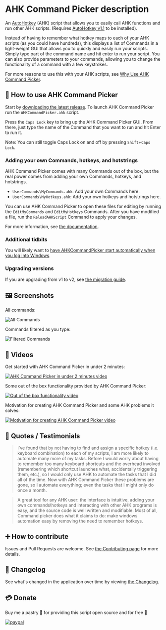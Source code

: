 # AHK Command Picker description

An [AutoHotkey][AutoHotkeyWebsiteUrl] (AHK) script that allows you to easily call AHK functions and run other AHK scripts.
(Requires [AutoHotkey v1.1][AutoHotkeyDownloadPageUrl] to be installed).

Instead of having to remember what hotkey maps to each of your AHK scripts (as you could have hundreds), this displays a list of Commands in a light-weight GUI that allows you to quickly and easily run your scripts.
Simply type part of the command name and hit enter to run your script.
You can also provide parameters to your commands, allowing you to change the functionality of a command with a few keystrokes.

For more reasons to use this with your AHK scripts, see [Why Use AHK Command Picker][WhyUseAhkCommandPickerPage].

## 🚀 How to use AHK Command Picker

Start by [downloading the latest release][DownloadLatestReleaseUrl].
To launch AHK Command Picker run the `AHKCommandPicker.ahk` script.

Press the `Caps Lock` key to bring up the AHK Command Picker GUI.
From there, just type the name of the Command that you want to run and hit Enter to run it.

Note: You can still toggle Caps Lock on and off by pressing `Shift`+`Caps Lock`.

### Adding your own Commands, hotkeys, and hotstrings

AHK Command Picker comes with many Commands out of the box, but the real power comes from adding your own Commands, hotkeys, and hotstrings.

- `UserCommands\MyCommands.ahk`: Add your own Commands here.
- `UserCommands\MyHotkeys.ahk`: Add your own hotkeys and hotstrings here.

You can use AHK Command Picker to open these files for editing by running the `EditMyCommands` and `EditMyHotkeys` Commands.
After you have modified a file, run the `ReloadAHKScript` Command to apply your changes.

For more information, see [the documentation][DocumentationPage].

### Additional tidbits

You will likely want to [have AHKCommandPicker start automatically when you log into Windows][AutomaticallyStartAtLogin].

### Upgrading versions

If you are upgrading from v1 to v2, see [the migration guide][MigrateFromV1ToV2Page].

## 🖼 Screenshots

All commands:

![All Commands][AllCommandsImage]

Commands filtered as you type:

![Filtered Commands][FilteredCommandsImage]

## 🎦 Videos

Get started with AHK Command Picker in under 2 minutes:

[![AHK Command Picker in under 2 minutes video][AhkCommandPickerInUnder2MinutesYouTubeImageUrl]][AhkCommandPickerInUnder2MinutesYouTubeUrl]

Some out of the box functionality provided by AHK Command Picker:

[![Out of the box functionality video][OutOfTheBoxFunctionalityProvidedByAhkCommandPickerYouTubeImageUrl]][OutOfTheBoxFunctionalityProvidedByAhkCommandPickerYouTubeUrl]

Motivation for creating AHK Command Picker and some AHK problems it solves:

[![Motivation for creating AHK Command Picker video][MotivationForCreatingAhkCommandPickerYouTubeImageUrl]][MotivationForCreatingAhkCommandPickerYouTubeUrl]

## 💬 Quotes / Testimonials

> I've found that by not having to find and assign a specific hotkey (i.e. keyboard combination) to each of my scripts, I am more likely to automate many more of my tasks.
> Before I would worry about having to remember too many keyboard shortcuts and the overhead involved (remembering which shortcut launches what, accidentally triggering them, etc.), so I would only use AHK to automate the tasks that I did all of the time.
> Now with AHK Command Picker these problems are gone, so I automate everything; even the tasks that I might only do once a month.

> A great tool for any AHK user: the interface is intuitive, adding your own commands\hotkeys and interacting with other AHK programs is easy, and the source code is well written and modifiable.
> Most of all, Command picker does what it claims to do: make windows automation easy by removing the need to remember hotkeys.

## ➕ How to contribute

Issues and Pull Requests are welcome.
See [the Contributing page](docs/Contributing.md) for more details.

## 📃 Changelog

See what's changed in the application over time by viewing [the Changelog](docs/Changelog.md).

## 💳 Donate

Buy me a pastry 🍰 for providing this script open source and for free 🙂

[![paypal](https://www.paypalobjects.com/en_US/i/btn/btn_donateCC_LG.gif)](https://www.paypal.com/cgi-bin/webscr?cmd=_s-xclick&hosted_button_id=D7PW6YBWNDLXW)

<!-- Links -->
[AutoHotkeyWebsiteUrl]: https://www.autohotkey.com
[AutoHotkeyDownloadPageUrl]: https://www.autohotkey.com/download/

[AhkCommandPickerInUnder2MinutesYouTubeUrl]: https://www.youtube.com/watch?v=gevnQAwYLAg,type=youtube
[AhkCommandPickerInUnder2MinutesYouTubeImageUrl]: https://img.youtube.com/vi/gevnQAwYLAg/0.jpg

[OutOfTheBoxFunctionalityProvidedByAhkCommandPickerYouTubeUrl]: https://www.youtube.com/watch?v=kr5nBVOXVkE,type=youtube
[OutOfTheBoxFunctionalityProvidedByAhkCommandPickerYouTubeImageUrl]: https://img.youtube.com/vi/kr5nBVOXVkE/0.jpg

[MotivationForCreatingAhkCommandPickerYouTubeUrl]: https://www.youtube.com/watch?v=E0LnMtWVVuA,type=youtube
[MotivationForCreatingAhkCommandPickerYouTubeImageUrl]: https://img.youtube.com/vi/E0LnMtWVVuA/0.jpg

[DownloadLatestReleaseUrl]: https://github.com/deadlydog/AHKCommandPicker/releases

[WhyUseAhkCommandPickerPage]: docs/WhyUseAhkCommandPicker.md
[DocumentationPage]: docs/DocumentationHomePage.md
[AutomaticallyStartAtLogin]: docs/TipsAndTricks.md#have-ahk-command-picker-automatically-start-when-you-log-into-windows
[MigrateFromV1ToV2Page]: docs/MigrateFromV1ToV2.md

[AllCommandsImage]: docs/Images/AHKCommandPicker-AllCommands.png
[FilteredCommandsImage]: docs/Images/AHKCommandPicker-FilteredCommands.png
